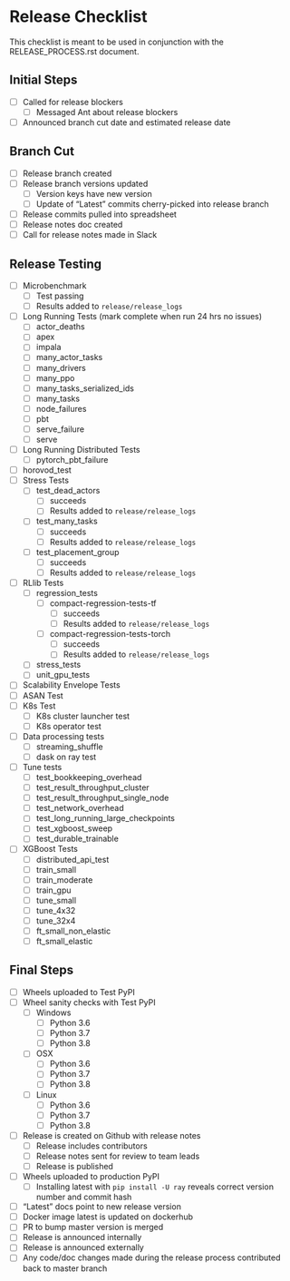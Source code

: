 # Release Checklist
This checklist is meant to be used in conjunction with the RELEASE_PROCESS.rst document.

## Initial Steps
- [ ] Called for release blockers
	- [ ] Messaged Ant about release blockers
- [ ] Announced branch cut date and estimated release date

## Branch Cut
- [ ] Release branch created
- [ ] Release branch versions updated
	- [ ] Version keys have new version
	- [ ] Update of “Latest” commits cherry-picked into release branch
- [ ] Release commits pulled into spreadsheet
- [ ] Release notes doc created
- [ ] Call for release notes made in Slack

## Release Testing
- [ ] Microbenchmark
	- [ ] Test passing
	- [ ] Results added to `release/release_logs`
- [ ] Long Running Tests (mark complete when run 24 hrs no issues)
	- [ ] actor_deaths
	- [ ] apex
	- [ ] impala
	- [ ] many_actor_tasks
	- [ ] many_drivers
	- [ ] many_ppo
	- [ ] many_tasks_serialized_ids
	- [ ] many_tasks
	- [ ] node_failures
	- [ ] pbt
	- [ ] serve_failure
	- [ ] serve
- [ ] Long Running Distributed Tests
	- [ ] pytorch_pbt_failure
- [ ] horovod_test
- [ ] Stress Tests
	- [ ] test_dead_actors
		- [ ] succeeds
		- [ ] Results added to `release/release_logs`
	- [ ] test_many_tasks
		- [ ] succeeds
		- [ ] Results added to `release/release_logs`
	- [ ] test_placement_group
		- [ ] succeeds
		- [ ] Results added to `release/release_logs`
- [ ] RLlib Tests
	- [ ] regression_tests
		- [ ] compact-regression-tests-tf
			- [ ] 	succeeds
			- [ ] Results added to `release/release_logs`
		- [ ] compact-regression-tests-torch
			- [ ] 	succeeds
			- [ ] Results added to `release/release_logs`
	- [ ] stress_tests
	- [ ] unit_gpu_tests
- [ ] Scalability Envelope Tests
- [ ] ASAN Test
- [ ] K8s Test
	- [ ] K8s cluster launcher test
	- [ ] K8s operator test
- [ ] Data processing tests
    - [ ] streaming_shuffle
	- [ ] dask on ray test
- [ ] Tune tests
    - [ ] test_bookkeeping_overhead
    - [ ] test_result_throughput_cluster
    - [ ] test_result_throughput_single_node
    - [ ] test_network_overhead
    - [ ] test_long_running_large_checkpoints
    - [ ] test_xgboost_sweep
    - [ ] test_durable_trainable
- [ ] XGBoost Tests
    - [ ] distributed_api_test
    - [ ] train_small
    - [ ] train_moderate
    - [ ] train_gpu
    - [ ] tune_small
    - [ ] tune_4x32
    - [ ] tune_32x4
    - [ ] ft_small_non_elastic
    - [ ] ft_small_elastic

## Final Steps
- [ ] Wheels uploaded to Test PyPI
- [ ] Wheel sanity checks with Test PyPI
	- [ ] Windows
		- [ ] Python 3.6
		- [ ] Python 3.7
		- [ ] Python 3.8
	- [ ] OSX
		- [ ] Python 3.6
		- [ ] Python 3.7
		- [ ] Python 3.8
	- [ ] Linux
		- [ ] Python 3.6
		- [ ] Python 3.7
		- [ ] Python 3.8
- [ ] Release is created on Github with release notes
	- [ ] Release includes contributors
	- [ ] Release notes sent for review to team leads
	- [ ] Release is published
- [ ] Wheels uploaded to production PyPI
	- [ ] Installing latest with `pip install -U ray` reveals correct version number and commit hash
- [ ] “Latest” docs point to new release version
- [ ] Docker image latest is updated on dockerhub
- [ ] PR to bump master version is merged
- [ ] Release is announced internally
- [ ] Release is announced externally
- [ ] Any code/doc changes made during the release process contributed back to master branch
